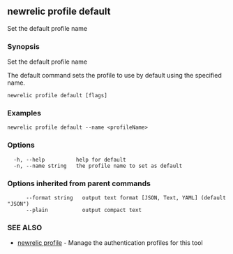 ## newrelic profile default

Set the default profile name

### Synopsis

Set the default profile name

The default command sets the profile to use by default using the specified name.


```
newrelic profile default [flags]
```

### Examples

```
newrelic profile default --name <profileName>
```

### Options

```
  -h, --help          help for default
  -n, --name string   the profile name to set as default
```

### Options inherited from parent commands

```
      --format string   output text format [JSON, Text, YAML] (default "JSON")
      --plain           output compact text
```

### SEE ALSO

* [newrelic profile](newrelic_profile.md)	 - Manage the authentication profiles for this tool

